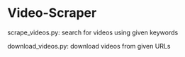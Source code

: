 # Video-Scraper
scrape_videos.py: search for videos using given keywords

download_videos.py: download videos from given URLs
